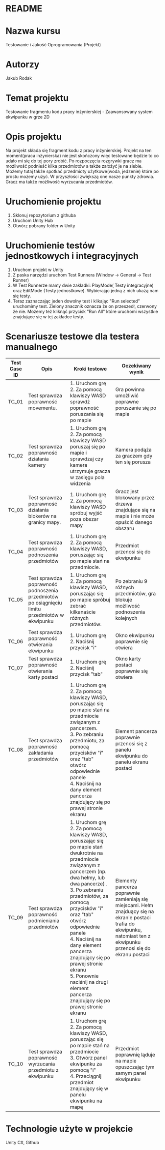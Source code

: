 # README #

# Nazwa kursu
Testowanie i Jakość Oprogramowania (Projekt)

# Autorzy
Jakub Rodak

# Temat projektu
Testowanie fragmentu kodu pracy inżynierskiej - Zaawansowany system ekwipunku w grze 2D

# Opis projektu
Na projekt składa się fragment kodu z pracy inżynierskiej. Projekt na ten moment(praca inżynierska) nie jest skończony więc testowane będzie to co udało mi się do tej pory zrobić. Po rozpoczęciu rozgrywki gracz ma możliwość podnieść kilka przedmiotów a także założyć je na siebie. Możemy tutaj także spotkać przedmioty użytkowe(woda, jedzenie) które po prostu możemy użyć. W przyszłości zwiększą one nasze punkty zdrowia. Gracz ma także możliwość wyrzucania przedmiotów.

# Uruchomienie projektu
1. Sklonuj repozytorium z githuba
2. Uruchom Unity Hub
3. Otwórz pobrany folder w Unity

# Uruchomienie testów jednostkowych i integracyjnych
1. Uruchom projekt w Unity
2. Z paska narzędzi uruchom Test Runnera (Window -> General -> Test Runner)
3. W Test Runnerze mamy dwie zakładki: PlayMode( Testy integracyjne) oraz EditMode (Testy jednostkowe). Wybierając jedną z nich ukażą nam się testy.
4. Teraz zaznaczając jeden dowolny test i klikając "Run selected" uruchomimy test. Zielony znacznik oznacza że on przeszedł, czerwony że nie. Możemy też kliknąć przycisk "Run All" które uruchomi wszystkie znajdujące się w tej zakładce testy.


# Scenariusze testowe dla testera manualnego
| Test Case ID | Opis | Kroki testowe | Oczekiwany wynik |
|------------|------------|------------|------------|
| TC_01 | Test sprawdza poprawność movementu. | 1. Uruchom grę  <br/> 2. Za pomocą klawiszy WASD sprawdź poprawność poruszania się po mapie  | Gra powinna umożliwić poprawne poruszanie się po mapie  |
| TC_02 | Test sprawdza poprawność działania kamery | 1. Uruchom grę  <br/> 2. Za pomocą klawiszy WASD poruszaj się po mapie i sprawdzaj czy kamera utrzymuje gracza w zasięgu pola widzenia | Kamera podąża za graczem gdy ten się porusza  |
| TC_03 | Test sprawdza poprawność działania blokerów na granicy mapy. | 1. Uruchom grę <br/> 2. Za pomocą klawiszy WASD spróbuj wyjść poza obszar mapy  | Gracz jest blokowany przez drzewa znajdujące się na mapie i nie może opuścić danego obszaru  |
| TC_04 | Test sprawdza poprawność podnoszenia przedmiotów | 1. Uruchom grę  <br/> 2. Za pomocą klawiszy WASD, poruszając się po mapie stań na  przedmiocie. | Przedmiot przenosi się do ekwipunku  |
| TC_05 | Test sprawdza poprawność podnoszenia przedmiotów po osiągnięciu limitu przedmiotów w ekwipunku | 1. Uruchom grę  <br/> 2. Za pomocą klawiszy WASD, poruszając się po mapie spróbuj zebrać kilkanaście różnych przedmiotów.  | Po zebraniu 9 róźnych przedmiotów, gra blokuje możliwość podnoszenia kolejnych  |
| TC_06 | Test sprawdza poprawność otwierania ekwipunku  | 1. Uruchom grę <br/> 2. Naciśnij przycisk "i"  | Okno ekwipunku poprawnie się otwiera  |
| TC_07 | Test sprawdza poprawność otwierania karty postaci | 1. Uruchom grę  <br/> 2. Naciśnij przycisk "tab"  | Okno karty postaci poprawnie się otwiera  |
| TC_08 | Test sprawdza poprawność zakładania przedmiotów  | 1. Uruchom grę  <br/> 2.  Za pomocą klawiszy WASD, poruszając się po mapie stań na  przedmiocie związanym z pancerzem. <br/> 3. Po zebraniu przedmiotu, za pomocą przycisków "i" oraz "tab" otwórz odpowiednie panele <br/> 4. Naciśnij  na dany element pancerza znajdujący się po prawej stronie ekranu    | Element pancerza poprawnie przenosi się z panelu ekwipunku do panelu ekranu postaci  |
| TC_09 | Test sprawdza poprawność podmieniania przedmiotów  | 1. Uruchom grę  <br/> 2.  Za pomocą klawiszy WASD, poruszając się po mapie stań dwukrotnie na przedmiocie związanym z pancerzem (np. dwa hełmy, lub dwa pancerze) . <br/> 3. Po zebraniu przedmiotów, za pomocą przycisków "i" oraz "tab" otwórz odpowiednie panele <br/> 4. Naciśnij  na dany element pancerza znajdujący się po prawej stronie ekranu  <br/> 5. Ponownie naciśnij na drugi element pancerza znajdujący się po prawej stronie ekranu   | Elementy pancerza poprawnie zamieniają się miejscami. Hełm znajduący się na ekranie postaci trafia do ekwipunku, natomiast ten z ekwipunku przenosi się do ekranu postaci  |
| TC_10 | Test sprawdza poprawność wyrzucania przedmiotu z ekwipunku | 1. Uruchom grę <br/> 2. Za pomocą klawiszy WASD, poruszając się po mapie stań na  przedmiocie <br/> 3. Otwórz panel ekwipunku za pomocą "i" <br/> 4. Przeciągnij przedmiot znajdujący się w panelu ekwipunku na mapę | Przedmiot poprawnię ląduje na mapie opuszczając tym samym panel ekwipunku  |


# Technologie użyte w projekcie
Unity C#, Github
